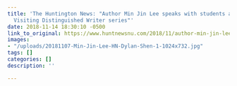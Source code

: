 ```yaml
---
title: 'The Huntington News: "Author Min Jin Lee speaks with students as part of the
  Visiting Distinguished Writer series"'
date: 2018-11-14 18:30:10 -0500
link_to_original: https://www.huntnewsnu.com/2018/11/author-min-jin-lee-speaks-with-students-as-part-of-the-visiting-distinguished-writer-series/
images:
- "/uploads/20181107-Min-Jin-Lee-HN-Dylan-Shen-1-1024x732.jpg"
tags: []
categories: []
description: ''

---
```

